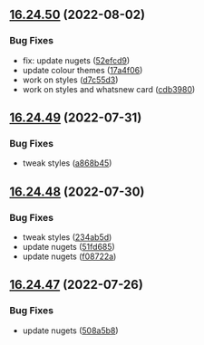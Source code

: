 ## [16.24.50](https://github.com/phandcock/GrampsView/compare/v16.24.49...v16.24.50) (2022-08-02)


### Bug Fixes

* fix: update nugets ([52efcd9](https://github.com/phandcock/GrampsView/commit/52efcd9f5c83b18c027e376ca96eca414b44b6a4))
* update colour themes ([17a4f06](https://github.com/phandcock/GrampsView/commit/17a4f06b7afa05f56bb429f1623f69b1e207b3cd))
* work on styles ([d7c55d3](https://github.com/phandcock/GrampsView/commit/d7c55d3873995b983f8f671a75896393032ba3db))
* work on styles and whatsnew card ([cdb3980](https://github.com/phandcock/GrampsView/commit/cdb39807b0c8b22be4509fd4fcac1301e0be5a55))



## [16.24.49](https://github.com/phandcock/GrampsView/compare/v16.24.48...v16.24.49) (2022-07-31)


### Bug Fixes

* tweak styles ([a868b45](https://github.com/phandcock/GrampsView/commit/a868b4515946cf31a870754983e4413a69fda4c3))



## [16.24.48](https://github.com/phandcock/GrampsView/compare/v16.24.47...v16.24.48) (2022-07-30)


### Bug Fixes

* tweak styles ([234ab5d](https://github.com/phandcock/GrampsView/commit/234ab5def01e168c02d39da3eb7d9b0f82221119))
* update nugets ([51fd685](https://github.com/phandcock/GrampsView/commit/51fd6854c939fcbe5710968547b70cd5733a26e5))
* update nugets ([f08722a](https://github.com/phandcock/GrampsView/commit/f08722a5f26130af41d7b78bcc33836001b1f5d6))



## [16.24.47](https://github.com/phandcock/GrampsView/compare/v16.24.46...v16.24.47) (2022-07-26)


### Bug Fixes

* update nugets ([508a5b8](https://github.com/phandcock/GrampsView/commit/508a5b809ef5eb232408afe4f8e42f0800c296a2))



